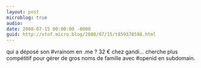 ```yaml
---
layout: post
microblog: true
audio: 
date: 2008-07-15 00:00:00 -0000
guid: http://xtof.micro.blog/2008/07/15/t859370598.html
---
```

qui a déposé son #vrainom en .me ? 32 € chez gandi... cherche plus compétitif pour gérer de gros noms de famille avec #openid en subdomain.
